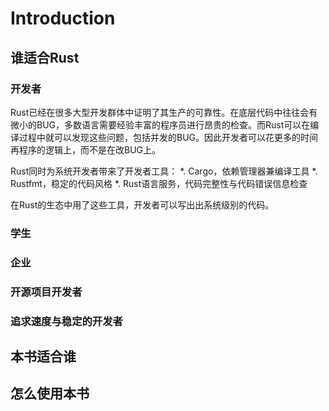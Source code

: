# Introduction

## 谁适合Rust

### 开发者

Rust已经在很多大型开发群体中证明了其生产的可靠性。在底层代码中往往会有微小的BUG，多数语言需要经验丰富的程序员进行昂贵的检查。而Rust可以在编译过程中就可以发现这些问题，包括并发的BUG。因此开发者可以花更多的时间再程序的逻辑上，而不是在改BUG上。

Rust同时为系统开发者带来了开发者工具：
    *. Cargo，依赖管理器兼编译工具
    *. Rustfmt，稳定的代码风格
    *. Rust语言服务，代码完整性与代码错误信息检查

在Rust的生态中用了这些工具，开发者可以写出出系统级别的代码。

### 学生

### 企业

### 开源项目开发者

### 追求速度与稳定的开发者

## 本书适合谁

## 怎么使用本书
